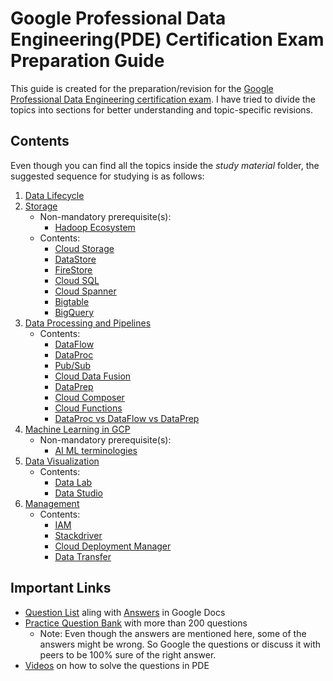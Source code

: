 
# Google Professional Data Engineering(PDE) Certification Exam Preparation Guide

This guide is created for the preparation/revision for the [Google Professional Data Engineering certification exam](https://cloud.google.com/certification/data-engineer). 
I have tried to divide the topics into sections for better understanding and topic-specific revisions.

## Contents
Even though you can find all the topics inside the _study material_ folder, the suggested sequence for studying is as follows:
 1. [Data Lifecycle](https://github.com/singhgautam7/GCP-PDE-preparation---GRS/blob/main/study_material/data_lifecycle.md)
 2. [Storage](https://github.com/singhgautam7/GCP-PDE-preparation---GRS/blob/main/study_material/storage.md)
	 - Non-mandatory prerequisite(s):
		 - [Hadoop Ecosystem](https://github.com/singhgautam7/GCP-PDE-preparation---GRS/blob/main/study_material/others/hadoop.md)
	 - Contents: 
		 - [Cloud Storage](https://github.com/singhgautam7/GCP-PDE-preparation---GRS/blob/main/study_material/storage.md#cloud-storage)
		 - [DataStore](https://github.com/singhgautam7/GCP-PDE-preparation---GRS/blob/main/study_material/storage.md#datastore)
		 - [FireStore](https://github.com/singhgautam7/GCP-PDE-preparation---GRS/blob/main/study_material/storage.md#firestore)
		 - [Cloud SQL](https://github.com/singhgautam7/GCP-PDE-preparation---GRS/blob/main/study_material/storage.md#cloud-sql)
		 - [Cloud Spanner](https://github.com/singhgautam7/GCP-PDE-preparation---GRS/blob/main/study_material/storage.md#cloud-spanner)
		 - [Bigtable](https://github.com/singhgautam7/GCP-PDE-preparation---GRS/blob/main/study_material/storage.md#bigtable)
		 - [BigQuery](https://github.com/singhgautam7/GCP-PDE-preparation---GRS/blob/main/study_material/storage.md#bigquery)
 3. [Data Processing and Pipelines](https://github.com/singhgautam7/GCP-PDE-preparation---GRS/blob/main/study_material/data_processing_and_pipelines.md)
	 - Contents: 
		 - [DataFlow](https://github.com/singhgautam7/GCP-PDE-preparation---GRS/blob/main/study_material/data_processing_and_pipelines.md#dataflow)
		 - [DataProc](https://github.com/singhgautam7/GCP-PDE-preparation---GRS/blob/main/study_material/data_processing_and_pipelines.md#dataproc)
		 - [Pub/Sub](https://github.com/singhgautam7/GCP-PDE-preparation---GRS/blob/main/study_material/data_processing_and_pipelines.md#pubsub)
		 - [Cloud Data Fusion](https://github.com/singhgautam7/GCP-PDE-preparation---GRS/blob/main/study_material/data_processing_and_pipelines.md#dataprep)
		 - [DataPrep](https://github.com/singhgautam7/GCP-PDE-preparation---GRS/blob/main/study_material/data_processing_and_pipelines.md#dataprep)
		 - [Cloud Composer](https://github.com/singhgautam7/GCP-PDE-preparation---GRS/blob/main/study_material/data_processing_and_pipelines.md#cloud-composer)
		 - [Cloud Functions](https://github.com/singhgautam7/GCP-PDE-preparation---GRS/blob/main/study_material/data_processing_and_pipelines.md#dataproc-vs-dataflow-vs-dataprep)
		 - [DataProc vs DataFlow vs DataPrep](https://github.com/singhgautam7/GCP-PDE-preparation---GRS/blob/main/study_material/data_processing_and_pipelines.md#dataproc-vs-dataflow-vs-dataprep)
 4. [Machine Learning in GCP](https://github.com/singhgautam7/GCP-PDE-preparation---GRS/blob/main/study_material/ai_ml.md)
	 - Non-mandatory prerequisite(s):
		 - [AI ML terminologies](https://github.com/singhgautam7/GCP-PDE-preparation---GRS/blob/main/study_material/others/ai_ml_terminologies.md)
 5. [Data Visualization](https://github.com/singhgautam7/GCP-PDE-preparation---GRS/blob/main/study_material/visualization.md)
	 - Contents: 
		 - [Data Lab](https://github.com/singhgautam7/GCP-PDE-preparation---GRS/blob/main/study_material/visualization.md#cloud-datalab)
		 - [Data Studio](https://github.com/singhgautam7/GCP-PDE-preparation---GRS/blob/main/study_material/visualization.md#data-studio)
 6. [Management](https://github.com/singhgautam7/GCP-PDE-preparation---GRS/blob/main/study_material/management.md)
	 - Contents: 
		 - [IAM](https://github.com/singhgautam7/GCP-PDE-preparation---GRS/blob/main/study_material/management.md#identity-and-access-management-iam)
		 - [Stackdriver](https://github.com/singhgautam7/GCP-PDE-preparation---GRS/blob/main/study_material/management.md#stackdriver)
		 - [Cloud Deployment Manager](https://github.com/singhgautam7/GCP-PDE-preparation---GRS/blob/main/study_material/management.md#cloud-deployment-manager)
		 - [Data Transfer](https://github.com/singhgautam7/GCP-PDE-preparation---GRS/blob/main/study_material/management.md#data-transfer)

## Important Links
 - [Question List](https://docs.google.com/document/d/1Nz5fVYeOEIdoZKHduR473RFv-z9fbHWNZKxmNvmUDkI/edit) aling with [Answers](https://docs.google.com/document/d/1hoMYLQDJsQ5etWUmyjrtOH91pJk2SZSkYJ_n8qEis8o/edit?usp=drivesdk) in Google Docs
 - [Practice Question Bank](https://www.passnexam.com/google/google-data-engineer) with more than 200 questions
 	- Note: Even though the answers are mentioned here, some of the answers might be wrong. So Google the questions or discuss it with peers to be 100% sure of the right answer. 
 - [Videos](https://www.youtube.com/watch?v=7UOX2R-xf8I&list=PLQMsfKRZZviSLraRoqXulcMKFvIXQkHdA) on how to solve the questions in PDE
